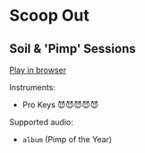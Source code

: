 # Scoop Out

## Soil & 'Pimp' Sessions


[Play in browser](http://pages.cs.wisc.edu/~tolly/customs/?title=scoop-out&artist=soil-and-pimp-sessions)

Instruments:

  * Pro Keys 😈😈😈😈😈

Supported audio:

  * `album` (Pimp of the Year)


